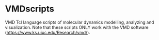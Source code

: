 # VMDscripts
VMD Tcl language scripts of molecular dynamics modelling, analyzing and visualization.
Note that these scripts ONLY work with the VMD software (https://www.ks.uiuc.edu/Research/vmd/).
